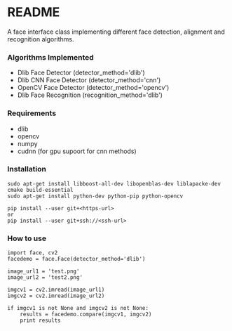 # README #

A face interface class implementing different face detection, alignment and recognition algorithms.

### Algorithms Implemented ###

* Dlib Face Detector (detector_method='dlib')
* Dlib CNN Face Detector (detector_method='cnn')
* OpenCV Face Detector (detector_method='opencv')
* Dlib Face Recognition (recognition_method='dlib')

### Requirements ###

* dlib
* opencv
* numpy
* cudnn (for gpu supoort for cnn methods)

### Installation ###

    sudo apt-get install libboost-all-dev libopenblas-dev liblapacke-dev cmake build-essential
    sudo apt-get install python-dev python-pip python-opencv

    pip install --user git+<https-url>
    or
    pip install --user git+ssh://<ssh-url>

### How to use ###

    import face, cv2
    facedemo = face.Face(detector_method='dlib')

    image_url1 = 'test.png'
    image_url2 = 'test2.png'
    
    imgcv1 = cv2.imread(image_url1)
    imgcv2 = cv2.imread(image_url2)

    if imgcv1 is not None and imgcv2 is not None:
        results = facedemo.compare(imgcv1, imgcv2)
        print results
